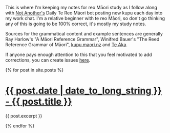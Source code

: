 This is where I'm keeping my notes for reo Māori study as I follow along with [Not Another's](https://www.na.studio/about) Daily Te Reo Māori bot posting new kupu each day into my work chat. I'm a relative beginner with te reo Māori, so don't go thinking any of this is going to be 100% correct, it's mostly my study notes.

Sources for the grammatical content and example sentences are generally Ray Harlow's "A Māori Reference Grammar", Winifred Bauer's "The Reed Reference Grammar of Māori", [kupu.maori.nz](https://kupu.maori.nz/) and [Te Aka](https://maoridictionary.co.nz/).

If anyone pays enough attention to this that you feel motivated to add corrections, you can create issues [here](https://github.com/JoshBrodieNZ/daily-reo/issues).

{% for post in site.posts %}
  <div class='post'>
    <h1 class='post-title'>
      <a href="{{ post.url | relative_url }}">{{ post.date | date_to_long_string }} - {{ post.title }}</a>
    </h1>
    <p>
      {{ post.excerpt }} 
    </p>
  </div>
{% endfor %}
